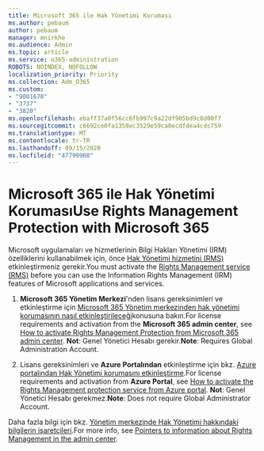 ```yaml
---
title: Microsoft 365 ile Hak Yönetimi Koruması
ms.author: pebaum
author: pebaum
manager: mnirkhe
ms.audience: Admin
ms.topic: article
ms.service: o365-administration
ROBOTS: NOINDEX, NOFOLLOW
localization_priority: Priority
ms.collection: Adm_O365
ms.custom:
- "9001670"
- "3737"
- "3820"
ms.openlocfilehash: ebaff37a0f56cc6fb997c9a22df905bd9c8d00f7
ms.sourcegitcommit: c6692ce0fa1358ec3529e59ca0ecdfdea4cdc759
ms.translationtype: MT
ms.contentlocale: tr-TR
ms.lasthandoff: 09/15/2020
ms.locfileid: "47799908"
---
```

# <a name="use-rights-management-protection-with-microsoft-365"></a><span data-ttu-id="edf6b-102">Microsoft 365 ile Hak Yönetimi Koruması</span><span class="sxs-lookup"><span data-stu-id="edf6b-102">Use Rights Management Protection with Microsoft 365</span></span>

<span data-ttu-id="edf6b-103">Microsoft uygulamaları ve hizmetlerinin Bilgi Hakları Yönetimi (IRM) özelliklerini kullanabilmek için, önce [Hak Yönetimi hizmetini (RMS)](https://docs.microsoft.com/azure/information-protection/what-is-azure-rms) etkinleştirmeniz gerekir.</span><span class="sxs-lookup"><span data-stu-id="edf6b-103">You must activate the [Rights Management service (RMS)](https://docs.microsoft.com/azure/information-protection/what-is-azure-rms) before you can use the Information Rights Management (IRM) features of Microsoft applications and services.</span></span>

1. <span data-ttu-id="edf6b-104">**Microsoft 365 Yönetim Merkezi**'nden lisans gereksinimleri ve etkinleştirme için [Microsoft 365 Yönetim merkezinden hak yönetimi korumasının nasıl etkinleştirileceği](https://docs.microsoft.com/azure/information-protection/activate-office365)konusuna bakın.</span><span class="sxs-lookup"><span data-stu-id="edf6b-104">For license requirements and activation from the **Microsoft 365 admin center**, see [How to activate Rights Management Protection from Microsoft 365 admin center](https://docs.microsoft.com/azure/information-protection/activate-office365).</span></span> <span data-ttu-id="edf6b-105">**Not**: Genel Yönetici Hesabı gerekir.</span><span class="sxs-lookup"><span data-stu-id="edf6b-105">**Note**: Requires Global Administration Account.</span></span>

2. <span data-ttu-id="edf6b-106">Lisans gereksinimleri ve **Azure Portalından** etkinleştirme için bkz. [Azure portalından Hak Yönetimi korumasını etkinleştirme](https://docs.microsoft.com/azure/information-protection/activate-azure).</span><span class="sxs-lookup"><span data-stu-id="edf6b-106">For license requirements and activation from **Azure Portal**, see [How to activate the Rights Management protection service from Azure portal](https://docs.microsoft.com/azure/information-protection/activate-azure).</span></span> <span data-ttu-id="edf6b-107">**Not**: Genel Yönetici Hesabı gerekmez.</span><span class="sxs-lookup"><span data-stu-id="edf6b-107">**Note**: Does not require Global Administrator Account.</span></span>

<span data-ttu-id="edf6b-108">Daha fazla bilgi için bkz. [Yönetim merkezinde Hak Yönetimi hakkındaki bilgilerin işaretçileri](https://docs.microsoft.com/office365/enterprise/activate-rms-in-office-365).</span><span class="sxs-lookup"><span data-stu-id="edf6b-108">For more info, see [Pointers to information about Rights Management in the admin center](https://docs.microsoft.com/office365/enterprise/activate-rms-in-office-365).</span></span>
